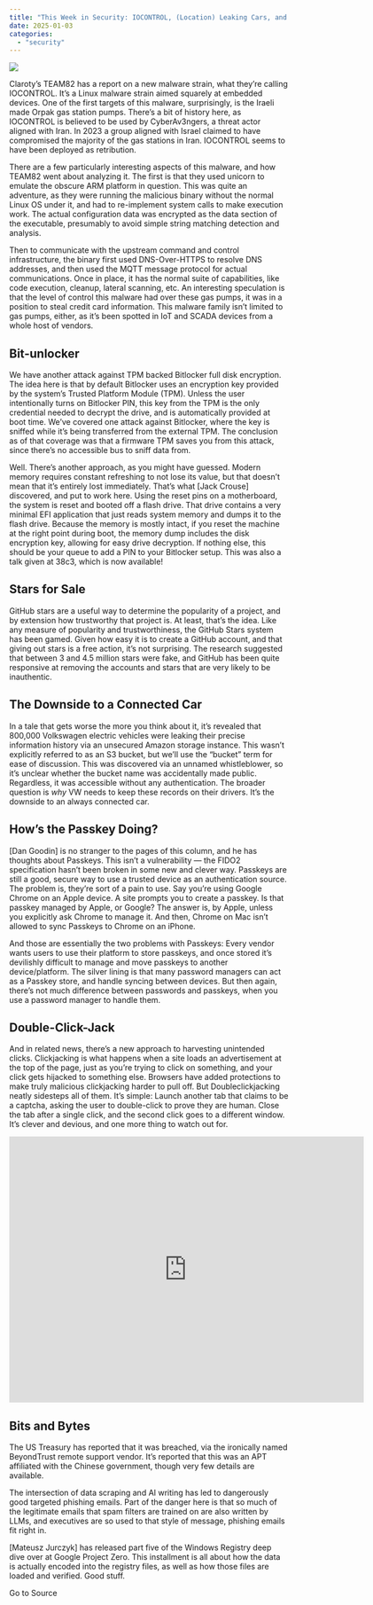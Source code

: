 ```yaml
---
title: "This Week in Security: IOCONTROL, (Location) Leaking Cars, and Passkeys"
date: 2025-01-03
categories: 
  - "security"
---
```


![](https://hackaday.com/wp-content/uploads/2016/01/darkarts.jpg?w=800)

Claroty’s TEAM82 has a report on a new malware strain, what they’re calling IOCONTROL. It’s a Linux malware strain aimed squarely at embedded devices. One of the first targets of this malware, surprisingly, is the Iraeli made Orpak gas station pumps. There’s a bit of history here, as IOCONTROL is believed to be used by CyberAv3ngers, a threat actor aligned with Iran. In 2023 a group aligned with Israel claimed to have compromised the majority of the gas stations in Iran. IOCONTROL seems to have been deployed as retribution.

There are a few particularly interesting aspects of this malware, and how TEAM82 went about analyzing it. The first is that they used unicorn to emulate the obscure ARM platform in question. This was quite an adventure, as they were running the malicious binary without the normal Linux OS under it, and had to re-implement system calls to make execution work. The actual configuration data was encrypted as the data section of the executable, presumably to avoid simple string matching detection and analysis.

Then to communicate with the upstream command and control infrastructure, the binary first used DNS-Over-HTTPS to resolve DNS addresses, and then used the MQTT message protocol for actual communications. Once in place, it has the normal suite of capabilities, like code execution, cleanup, lateral scanning, etc. An interesting speculation is that the level of control this malware had over these gas pumps, it was in a position to steal credit card information. This malware family isn’t limited to gas pumps, either, as it’s been spotted in IoT and SCADA devices from a whole host of vendors.

## Bit-unlocker

We have another attack against TPM backed Bitlocker full disk encryption. The idea here is that by default Bitlocker uses an encryption key provided by the system’s Trusted Platform Module (TPM). Unless the user intentionally turns on Bitlocker PIN, this key from the TPM is the only credential needed to decrypt the drive, and is automatically provided at boot time. We’ve covered one attack against Bitlocker, where the key is sniffed while it’s being transferred from the external TPM. The conclusion as of that coverage was that a firmware TPM saves you from this attack, since there’s no accessible bus to sniff data from.

Well. There’s another approach, as you might have guessed. Modern memory requires constant refreshing to not lose its value, but that doesn’t mean that it’s entirely lost immediately. That’s what \[Jack Crouse\] discovered, and put to work here. Using the reset pins on a motherboard, the system is reset and booted off a flash drive. That drive contains a very minimal EFI application that just reads system memory and dumps it to the flash drive. Because the memory is mostly intact, if you reset the machine at the right point during boot, the memory dump includes the disk encryption key, allowing for easy drive decryption. If nothing else, this should be your queue to add a PIN to your Bitlocker setup. This was also a talk given at 38c3, which is now available!

## Stars for Sale

GitHub stars are a useful way to determine the popularity of a project, and by extension how trustworthy that project is. At least, that’s the idea. Like any measure of popularity and trustworthiness, the GitHub Stars system has been gamed. Given how easy it is to create a GitHub account, and that giving out stars is a free action, it’s not surprising. The research suggested that between 3 and 4.5 million stars were fake, and GitHub has been quite responsive at removing the accounts and stars that are very likely to be inauthentic.

## The Downside to a Connected Car

In a tale that gets worse the more you think about it, it’s revealed that 800,000 Volkswagen electric vehicles were leaking their precise information history via an unsecured Amazon storage instance. This wasn’t explicitly referred to as an S3 bucket, but we’ll use the “bucket” term for ease of discussion. This was discovered via an unnamed whistleblower, so it’s unclear whether the bucket name was accidentally made public. Regardless, it was accessible without any authentication. The broader question is _why_ VW needs to keep these records on their drivers. It’s the downside to an always connected car.

## How’s the Passkey Doing?

\[Dan Goodin\] is no stranger to the pages of this column, and he has thoughts about Passkeys. This isn’t a vulnerability — the FIDO2 specification hasn’t been broken in some new and clever way. Passkeys are still a good, secure way to use a trusted device as an authentication source. The problem is, they’re sort of a pain to use. Say you’re using Google Chrome on an Apple device. A site prompts you to create a passkey. Is that passkey managed by Apple, or Google? The answer is, by Apple, unless you explicitly ask Chrome to manage it. And then, Chrome on Mac isn’t allowed to sync Passkeys to Chrome on an iPhone.

And those are essentially the two problems with Passkeys: Every vendor wants users to use their platform to store passkeys, and once stored it’s devilishly difficult to manage and move passkeys to another device/platform. The silver lining is that many password managers can act as a Passkey store, and handle syncing between devices. But then again, there’s not much difference between passwords and passkeys, when you use a password manager to handle them.

## Double-Click-Jack

And in related news, there’s a new approach to harvesting unintended clicks. Clickjacking is what happens when a site loads an advertisement at the top of the page, just as you’re trying to click on something, and your click gets hijacked to something else. Browsers have added protections to make truly malicious clickjacking harder to pull off. But Doubleclickjacking neatly sidesteps all of them. It’s simple: Launch another tab that claims to be a captcha, asking the user to double-click to prove they are human. Close the tab after a single click, and the second click goes to a different window. It’s clever and devious, and one more thing to watch out for.

<iframe loading="lazy" title="Salesforce Account Takeover via Doubleclick" width="640" height="480" src="https://www.youtube.com/embed/4rGvRRMrD18?feature=oembed" frameborder="0" allow="accelerometer; autoplay; clipboard-write; encrypted-media; gyroscope; picture-in-picture; web-share" referrerpolicy="strict-origin-when-cross-origin" allowfullscreen></iframe>

## Bits and Bytes

The US Treasury has reported that it was breached, via the ironically named BeyondTrust remote support vendor. It’s reported that this was an APT affiliated with the Chinese government, though very few details are available.

The intersection of data scraping and AI writing has led to dangerously good targeted phishing emails. Part of the danger here is that so much of the legitimate emails that spam filters are trained on are also written by LLMs, and executives are so used to that style of message, phishing emails fit right in.

\[Mateusz Jurczyk\] has released part five of the Windows Registry deep dive over at Google Project Zero. This installment is all about how the data is actually encoded into the registry files, as well as how those files are loaded and verified. Good stuff.

Go to Source
